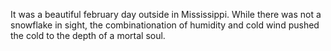 It was a beautiful february day outside in Mississippi. While there was not a snowflake in sight, the combinationation of humidity and cold wind pushed the cold to the depth of a mortal soul.
